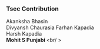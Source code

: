 ### Tsec Contribution 
Akanksha Bhasin<br>
Divyansh Chaurasia
Farhan Kapadia<br/>
Harsh Kapadia <br/>
<b>Mohit S Punjabi </b > <br/ >

